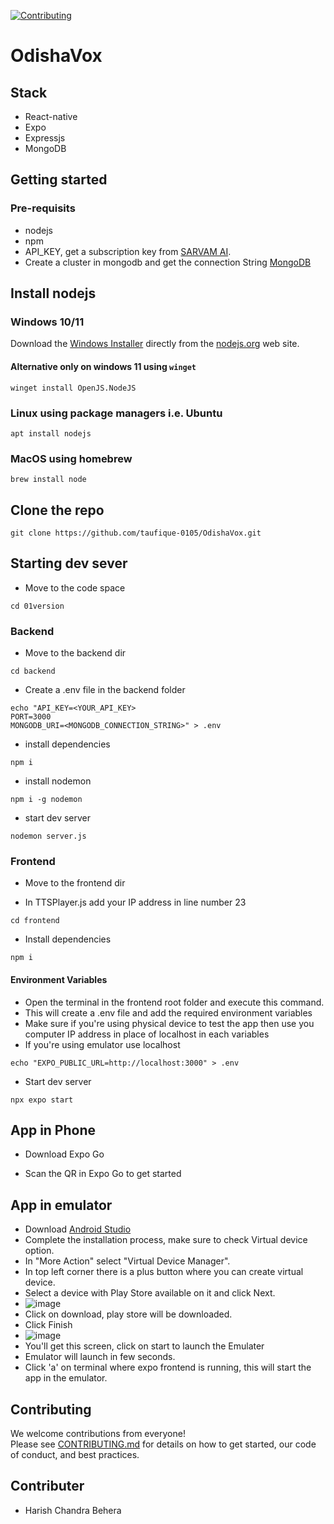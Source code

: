 [![Contributing](https://img.shields.io/badge/Contributions-welcome-brightgreen.svg)][contrib]

# OdishaVox
## Stack
- React-native
- Expo
- Expressjs
- MongoDB

## Getting started
### Pre-requisits
- nodejs
- npm
- API_KEY, get a subscription key from [SARVAM AI](https://dashbord.sarvam.ai).
- Create a cluster in mongodb and get the connection String [MongoDB](https://www.mongodb.com/)

## Install nodejs

### Windows 10/11 

Download the [Windows Installer](https://nodejs.org/en/download) directly from the [nodejs.org](https://nodejs.org/en/#home-downloadhead) web site.

#### Alternative only on windows 11 using `winget`

```
winget install OpenJS.NodeJS
```

### Linux using package managers i.e. Ubuntu

```
apt install nodejs
```

### MacOS using homebrew

```
brew install node
```

## Clone the repo

```
git clone https://github.com/taufique-0105/OdishaVox.git
```
### 
## Starting dev sever
- Move to the code space
```
cd 01version
```
### Backend
- Move to the backend dir

```
cd backend
```

- Create a .env file in the backend folder
```
echo "API_KEY=<YOUR_API_KEY>
PORT=3000
MONGODB_URI=<MONGODB_CONNECTION_STRING>" > .env
```

- install dependencies

```
npm i
```

- install nodemon
```
npm i -g nodemon
```

- start dev server
```
nodemon server.js
```

### Frontend
- Move to the frontend dir

- In TTSPlayer.js add your IP address in line number 23
 
```
cd frontend
```
- Install dependencies

```
npm i
```

#### Environment Variables

- Open the terminal in the frontend root folder and execute this command.
- This will create a .env file and add the required environment variables
- Make sure if you're using physical device to test the app then use you computer IP address in place of localhost in each variables
- If you're using emulator use localhost

```
echo "EXPO_PUBLIC_URL=http://localhost:3000" > .env
```

- Start dev server
```
npx expo start
```

## App in Phone

- Download Expo Go

- Scan the QR in Expo Go to get started

## App in emulator

- Download [Android Studio](https://developer.android.com/studio)
- Complete the installation process, make sure to check Virtual device option.
- In "More Action" select "Virtual Device Manager".
- In top left corner there is a plus button where you can create virtual device.
- Select a device with Play Store available on it and click Next.
- ![image](https://github.com/user-attachments/assets/164b9644-9840-44e3-b39b-73051e926fde)
- Click on download, play store will be downloaded.
- Click Finish
- ![image](https://github.com/user-attachments/assets/b57cbfb2-0de6-41ee-8684-82c737e15f05)
- You'll get this screen, click on start to launch the Emulater
- Emulator will launch in few seconds.
- Click 'a' on terminal where expo frontend is running, this will start the app in the emulator.

## Contributing

We welcome contributions from everyone!  
Please see [CONTRIBUTING.md][contrib] for details on how to get started, our code of conduct, and best practices.

[contrib]: /docs/CONTRIBUTING.md

## Contributer
- Harish Chandra Behera

